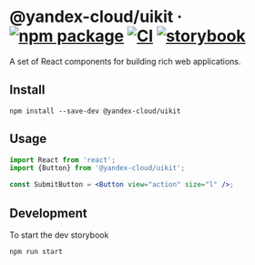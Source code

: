 # @yandex-cloud/uikit &middot; [![npm package](https://img.shields.io/npm/v/@yandex-cloud/uikit)](https://www.npmjs.com/package/@yandex-cloud/uikit) [![CI](https://img.shields.io/github/workflow/status/yandex-cloud/uikit/CI/main?label=CI&logo=github)](https://github.com/yandex-cloud/uikit/actions/workflows/ci.yml?query=branch:main) [![storybook](https://img.shields.io/badge/Storybook-deployed-ff4685)](https://preview.yandexcloud.dev/uikit/)

A set of React components for building rich web applications.

## Install

```shell
npm install --save-dev @yandex-cloud/uikit
```

## Usage

```jsx
import React from 'react';
import {Button} from '@yandex-cloud/uikit';

const SubmitButton = <Button view="action" size="l" />;
```

## Development

To start the dev storybook

```shell
npm run start
```
